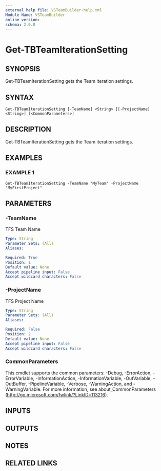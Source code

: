 ```yaml
---
external help file: VSTeamBuilder-help.xml
Module Name: VSTeamBuilder
online version:
schema: 2.0.0
---
```


# Get-TBTeamIterationSetting

## SYNOPSIS
Get-TBTeamIterationSetting gets the Team iteration settings.

## SYNTAX

```
Get-TBTeamIterationSetting [-TeamName] <String> [[-ProjectName] <String>] [<CommonParameters>]
```

## DESCRIPTION
Get-TBTeamIterationSetting gets the Team iteration settings.

## EXAMPLES

### EXAMPLE 1
```
Get-TBTeamIterationSetting -TeamName "MyTeam" -ProjectName "MyFirstProject"
```

## PARAMETERS

### -TeamName
TFS Team Name

```yaml
Type: String
Parameter Sets: (All)
Aliases:

Required: True
Position: 1
Default value: None
Accept pipeline input: False
Accept wildcard characters: False
```

### -ProjectName
TFS Project Name

```yaml
Type: String
Parameter Sets: (All)
Aliases:

Required: False
Position: 2
Default value: None
Accept pipeline input: False
Accept wildcard characters: False
```

### CommonParameters
This cmdlet supports the common parameters: -Debug, -ErrorAction, -ErrorVariable, -InformationAction, -InformationVariable, -OutVariable, -OutBuffer, -PipelineVariable, -Verbose, -WarningAction, and -WarningVariable.
For more information, see about_CommonParameters (http://go.microsoft.com/fwlink/?LinkID=113216).

## INPUTS

## OUTPUTS

## NOTES

## RELATED LINKS
